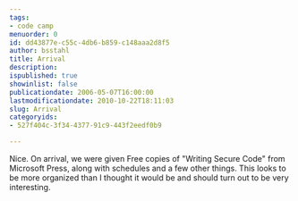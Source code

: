 ```yaml
---
tags:
- code camp
menuorder: 0
id: dd43877e-c55c-4db6-b859-c148aaa2d8f5
author: bsstahl
title: Arrival
description: 
ispublished: true
showinlist: false
publicationdate: 2006-05-07T16:00:00
lastmodificationdate: 2010-10-22T18:11:03
slug: Arrival
categoryids:
- 527f404c-3f34-4377-91c9-443f2eedf0b9

---
```

Nice. On arrival, we were given Free copies of "Writing Secure Code" from Microsoft Press, along with schedules and a few other things. This looks to be more organized than I thought it would be and should turn out to be very interesting.  
